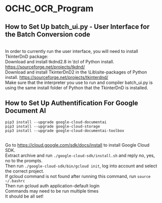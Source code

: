 # OCHC_OCR_Program

## How to Set Up batch_ui.py - User Interface for the Batch Conversion code
<br>In order to currently run the user interface, you will need to install TkinterDnD package:
<br>Download and install tkdnd2.8 in \tcl of Python install. https://sourceforge.net/projects/tkdnd/
<br>Download and install TkinterDnD2 in the \Lib\site-packages of Python install. https://sourceforge.net/projects/tkinterdnd/
<br>Make sure that the interpreter you use to run and compiler batch_ui.py is using the same install folder of Python that the TkinterDnD is installed.

## How to Set Up Authentification For Google Document AI
```
pip3 install --upgrade google-cloud-documentai
pip3 install --upgrade google-cloud-storage
pip3 install --upgrade google-cloud-documentai-toolbox
```
<br>Go to https://cloud.google.com/sdk/docs/install to install Google Cloud SDK.
<br>Extract archive and run ```./google-cloud-sdk/install.sh``` and reply no, yes, no to the prompts.
<br>Then run ```./google-cloud-sdk/bin/gcloud init```, log into account and select the correct project.
<br>If gcloud command is not found after running this command, run ```source ~/.bashrc```
<br>Then run gcloud auth application-default login
<br>Commands may need to be run multiple times
<br>It should be all set!

